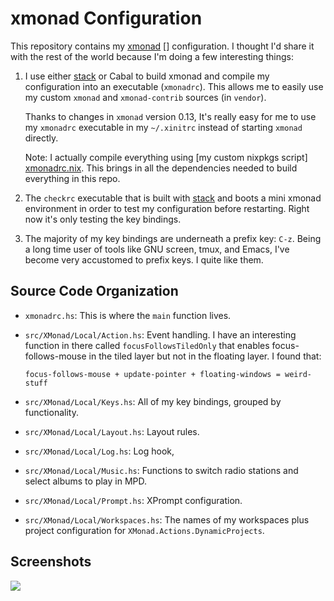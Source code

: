 # xmonad Configuration

This repository contains my [xmonad] [] configuration.  I thought I'd
share it with the rest of the world because I'm doing a few
interesting things:

  1. I use either [stack][] or Cabal to build xmonad and compile my
     configuration into an executable (`xmonadrc`).  This allows me to
     easily use my custom `xmonad` and `xmonad-contrib` sources (in
     `vendor`).

     Thanks to changes in `xmonad` version 0.13, It's really easy for
     me to use my `xmonadrc` executable in my `~/.xinitrc` instead of
     starting `xmonad` directly.

     Note: I actually compile everything
     using [my custom nixpkgs script] [xmonadrc.nix].  This brings in
     all the dependencies needed to build everything in this repo.

  2. The `checkrc` executable that is built with [stack][] and boots a
     mini xmonad environment in order to test my configuration before
     restarting.  Right now it's only testing the key bindings.

  3. The majority of my key bindings are underneath a prefix key:
     `C-z`.  Being a long time user of tools like GNU screen, tmux,
     and Emacs, I've become very accustomed to prefix keys.  I quite
     like them.

## Source Code Organization

  * `xmonadrc.hs`: This is where the `main` function lives.

  * `src/XMonad/Local/Action.hs`: Event handling.  I have an
    interesting function in there called `focusFollowsTiledOnly` that
    enables focus-follows-mouse in the tiled layer but not in the
    floating layer.  I found that:

        focus-follows-mouse + update-pointer + floating-windows = weird-stuff

  * `src/XMonad/Local/Keys.hs`: All of my key bindings, grouped by
    functionality.

  * `src/XMonad/Local/Layout.hs`: Layout rules.

  * `src/XMonad/Local/Log.hs`: Log hook,

  * `src/XMonad/Local/Music.hs`: Functions to switch radio stations
    and select albums to play in MPD.

  * `src/XMonad/Local/Prompt.hs`: XPrompt configuration.

  * `src/XMonad/Local/Workspaces.hs`: The names of my workspaces plus
     project configuration for `XMonad.Actions.DynamicProjects`.

## Screenshots

<div>
  <a href="http://www.pmade.com/static/images/2014/8f30165dfb35240966263058bc8f752e.png">
    <img style="max-width: 400px" src="http://www.pmade.com/static/images/2014/8f30165dfb35240966263058bc8f752e.png"/>
  </a>
</div>


[xmonad]: http://xmonad.org/
[stack]: http://docs.haskellstack.org/en/stable/README.html
[nixpkgs]: http://nixos.org/nixpkgs/
[nixos]: http://nixos.org/
[xmonadrc.nix]: https://github.com/pjones/nix-utils/blob/master/pkgs/haskell/xmonadrc.nix
